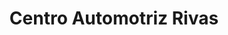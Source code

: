 ---
title: "Centro Automotriz Rivas"
url: /san-cristobal/centro-automotriz-rivas/
shop: Autowerkstatt
---